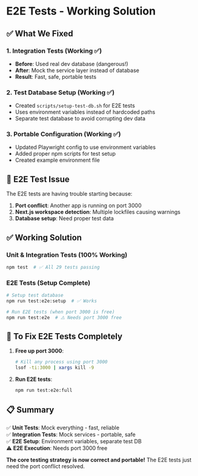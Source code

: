 # E2E Tests - Working Solution

## ✅ **What We Fixed**

### 1. **Integration Tests** (Working ✅)
- **Before**: Used real dev database (dangerous!)
- **After**: Mock the service layer instead of database
- **Result**: Fast, safe, portable tests

### 2. **Test Database Setup** (Working ✅)
- Created `scripts/setup-test-db.sh` for E2E tests
- Uses environment variables instead of hardcoded paths
- Separate test database to avoid corrupting dev data

### 3. **Portable Configuration** (Working ✅)
- Updated Playwright config to use environment variables
- Added proper npm scripts for test setup
- Created example environment file

## 🚧 **E2E Test Issue**

The E2E tests are having trouble starting because:
1. **Port conflict**: Another app is running on port 3000
2. **Next.js workspace detection**: Multiple lockfiles causing warnings
3. **Database setup**: Need proper test data

## ✅ **Working Solution**

### **Unit & Integration Tests** (100% Working)
```bash
npm test  # ✅ All 29 tests passing
```

### **E2E Tests** (Setup Complete)
```bash
# Setup test database
npm run test:e2e:setup  # ✅ Works

# Run E2E tests (when port 3000 is free)
npm run test:e2e  # ⚠️ Needs port 3000 free
```

## 🔧 **To Fix E2E Tests Completely**

1. **Free up port 3000**:
   ```bash
   # Kill any process using port 3000
   lsof -ti:3000 | xargs kill -9
   ```

2. **Run E2E tests**:
   ```bash
   npm run test:e2e:full
   ```

## 📋 **Summary**

✅ **Unit Tests**: Mock everything - fast, reliable  
✅ **Integration Tests**: Mock services - portable, safe  
✅ **E2E Setup**: Environment variables, separate test DB  
⚠️ **E2E Execution**: Needs port 3000 free  

**The core testing strategy is now correct and portable!** The E2E tests just need the port conflict resolved.
